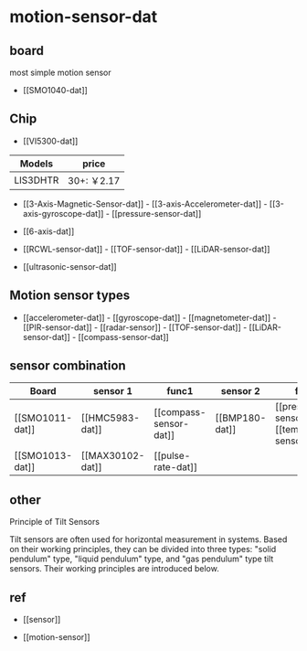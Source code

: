 
# motion-sensor-dat



## board 

most simple motion sensor 

- [[SMO1040-dat]]



## Chip 

- [[VI5300-dat]]

| Models   | price      |
| -------- | ---------- |
| LIS3DHTR | 30+: ￥2.17 |

- [[3-Axis-Magnetic-Sensor-dat]] - [[3-axis-Accelerometer-dat]] - [[3-axis-gyroscope-dat]] - [[pressure-sensor-dat]]

- [[6-axis-dat]]

- [[RCWL-sensor-dat]] - [[TOF-sensor-dat]] - [[LiDAR-sensor-dat]]

- [[ultrasonic-sensor-dat]]


## Motion sensor types 

- [[accelerometer-dat]] - [[gyroscope-dat]] - [[magnetometer-dat]] - [[PIR-sensor-dat]] - [[radar-sensor]] - [[TOF-sensor-dat]] - [[LiDAR-sensor-dat]] - [[compass-sensor-dat]]




## sensor combination  

| Board           | sensor 1         | func1                  | sensor 2       | func2                                                |
| --------------- | ---------------- | ---------------------- | -------------- | ---------------------------------------------------- |
| [[SMO1011-dat]] | [[HMC5983-dat]]  | [[compass-sensor-dat]] | [[BMP180-dat]] | [[pressure-sensor-dat]] - [[temperature-sensor-dat]] |
| [[SMO1013-dat]] | [[MAX30102-dat]] | [[pulse-rate-dat]]     |                |                                                      |  


## other 

Principle of Tilt Sensors

Tilt sensors are often used for horizontal measurement in systems. Based on their working principles, they can be divided into three types: "solid pendulum" type, "liquid pendulum" type, and "gas pendulum" type tilt sensors. Their working principles are introduced below.



## ref 

- [[sensor]]

- [[motion-sensor]]


